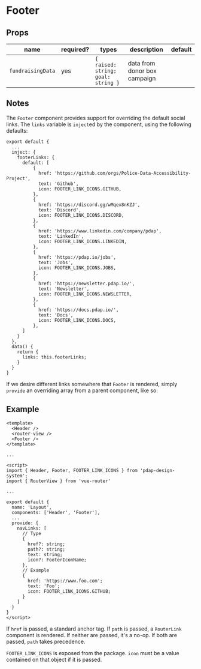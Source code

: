 # Footer

## Props

| name              | required? | types                              | description                  | default |
| ----------------- | --------- | ---------------------------------- | ---------------------------- | ------- |
| `fundraisingData` | yes       | `{ raised: string; goal: string }` | data from donor box campaign |         |

## Notes

The `Footer` component provides support for overriding the default social links. The `links` variable is `inject`ed by the component, using the following defaults:

```vue
export default {
  ...
  inject: {
    footerLinks: {
      default: [
          {
            href: 'https://github.com/orgs/Police-Data-Accessibility-Project',
            text: 'Github',
            icon: FOOTER_LINK_ICONS.GITHUB,
          },
          {
            href: 'https://discord.gg/wMqex8nKZJ',
            text: 'Discord',
            icon: FOOTER_LINK_ICONS.DISCORD,
          },
          {
            href: 'https://www.linkedin.com/company/pdap',
            text: 'LinkedIn',
            icon: FOOTER_LINK_ICONS.LINKEDIN,
          },
          {
            href: 'https://pdap.io/jobs',
            text: 'Jobs',
            icon: FOOTER_LINK_ICONS.JOBS,
          },
          {
            href: 'https://newsletter.pdap.io/',
            text: 'Newsletter',
            icon: FOOTER_LINK_ICONS.NEWSLETTER,
          },
          {
            href: 'https://docs.pdap.io/',
            text: 'Docs',
            icon: FOOTER_LINK_ICONS.DOCS,
          },
      ]
    }
  },
  data() {
    return {
      links: this.footerLinks;
    }
  }
}
```

If we desire different links somewhere that `Footer` is rendered, simply `provide` an overriding array from a parent component, like so:

## Example

```vue
<template>
  <Header />
  <router-view />
  <Footer />
</template>

...

<script>
import { Header, Footer, FOOTER_LINK_ICONS } from 'pdap-design-system';
import { RouterView } from 'vue-router'

...

export default {
  name: 'Layout',
  components: ['Header', 'Footer'],
  ...
  provide: {
    navLinks: [
      // Type
      {
        href?: string;
        path?: string;
        text: string;
        icon?: FooterIconName;
      },
      // Example
      {
        href: 'https://www.foo.com';
        text: 'Foo';
        icon: FOOTER_LINK_ICONS.GITHUB;
      }
    ]
  }
}
</script>
```

If `href` is passed, a standard anchor tag. If `path` is passed, a `RouterLink` component is rendered.
If neither are passed, it's a no-op.
If both are passed, `path` takes precedence.

`FOOTER_LINK_ICONS` is exposed from the package. `icon` must be a value contained on that object if it is passed.